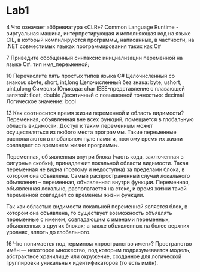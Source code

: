 # Lab1
4 Что означает аббревиатура «CLR»? 
Common Language Runtime - виртуальная машина, интерпретирующая и исполняющая код на языке CIL, 
в который компилируются программы, написанные, в частности, на .NET совместимых языках программирования таких как C#

7 Приведите обобщенный синтаксис инициализации переменной на языке C#. 
тип имя_переменной;

10 Перечислите пять простых типов языка C#
Целочисленный со знаком: sbyte, short, int,long
Целочисленный без знака: byte, ushort, uint,ulong
Символы Юникода: char
IEEE-представление с плавающей запятой: float, double
Десятичный с повышенной точностью: decimal
Логическое значение: bool

13 Как соотносится время жизни переменной и область видимости?
Переменная, объявленная вне всех функций, помещается в глобальную область видимости. 
Доступ к таким переменным может осуществляться из любого места программы. Такие переменные располагаются 
в глобальном пуле памяти, поэтому время их жизни совпадает со временем жизни программы.

Переменная, объявленная внутри блока (часть кода, заключенная в фигурные скобки), принадлежит
локальной области видимости. Такая переменная не видна (поэтому и недоступна) за пределами блока,
в котором она объявлена. Самый распространенный случай локального объявления – переменная, объявленная внутри функции. 
Переменная, объявленная локально, располагается на стеке, и время жизни такой переменной совпадает со временем жизни функции.

Так как областью видимости локальной переменной является блок, 
в котором она объявлена, то существует возможность объявлять переменные с именем, совпадающим с именами переменных,
объявленных в других блоках; а также объявленных на более верхних уровнях, вплоть до глобального.

16 Что понимается под термином «пространство имен»?
Пространство имён  — некоторое множество, под которым подразумевается модель, 
абстрактное хранилище или окружение, созданное для логической группировки уникальных 
идентификаторов (то есть имён).

